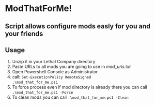 
# ModThatForMe!
## Script allows configure mods easly for you and your friends

## Usage
1. Unzip it in your Lethal Company directory
2. Paste URLs to all mods you are going to use in <em>mod_urls.txt</em>
2. Open Powershell Console as Administrator
3. call:
`Set-ExecutionPolicy RemoteSigned`<br>
`.\mod_that_for_me.ps1`
4. To force process even if mod directory is already there you can call
`.\mod_that_for_me.ps1 -Force`
5. To clean mods you can call
`.\mod_that_for_me.ps1 -Clean`
